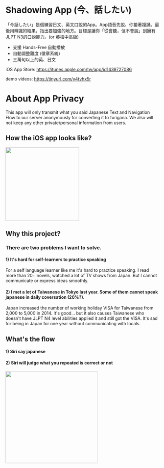 # Shadowing App (今、話したい)
「今話したい」是個練習日文、英文口說的App。App語音先說、你接著複誦。最後用辨識的結果，指出要加強的地方。目標是讓你「從會聽，但不會說」到擁有JLPT N3的口說能力。(or 英檢中高級)

* 支援 Hands-Free 自動播放
* 自動調整難度 (徽章系統)
* 三萬句以上的英、日文

iOS App Store: https://itunes.apple.com/tw/app/id1439727086

demo videos: https://tinyurl.com/y4tvhx5r

# About App Privacy
This app will only transmit what you said Japanese Text and Navigation Flow to our server anonymously for converting it to furigana. We also will not keep any other private/personal information from users.

## How the iOS app looks like?
<img src="https://raw.githubusercontent.com/wangchou/Shadowing/master/img/screenshot201905.jpg" height="240">

## Why this project?
### There are two problems I want to solve.

#### 1) It's hard for self-learners to practice speaking
For a self language learner like me it's hard to practice speaking. I read more than 20+ novels, watched a lot of TV shows from Japan. But I cannot communicate or express ideas smoothly.

#### 2) I met a lot of Taiwanese in Tokyo last year. Some of them cannot speak japanese in daily coversation (20%?).
Japan increased the number of working holiday VISA for Taiwanese from 2,000 to 5,000 in 2014. It's good... but it also causes Taiwanese who doesn't have JLPT N4 level abilities applied it and still got the VISA. It's sad for being in Japan for one year without communicating with locals.

## What's the flow
#### 1) Siri say japanese
#### 2) Siri will judge what you repeated is correct or not
<img src="https://raw.githubusercontent.com/wangchou/Shadowing/master/img/gameFlow.jpg" height="300">
